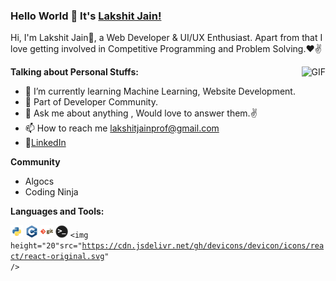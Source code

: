 


### Hello World 👋 It's [Lakshit Jain!](https://www.linkedin.com/in/lakshit-jain-2bb2a4220/)


Hi, I'm Lakshit Jain🙌, a Web Developer & UI/UX Enthusiast. Apart from that I love getting involved in Competitive Programming and Problem Solving.❤✌


<img align="right" alt="GIF" src="https://media.giphy.com/media/USV0ym3bVWQJJmNu3N/giphy.gif" />


**Talking about Personal Stuffs:**

- 🌱 I’m currently learning Machine Learning, Website Development.
- 👯 Part of Developer Community.
- 💬 Ask me about anything , Would love to answer them.✌
- 📫 How to reach me lakshitjainprof@gmail.com
- 📝[LinkedIn](https://www.linkedin.com/in/lakshit-jain-2bb2a4220/)



**Community**
- Algocs
- Coding Ninja

**Languages and Tools:**


<code><img height="20" src="https://raw.githubusercontent.com/github/explore/80688e429a7d4ef2fca1e82350fe8e3517d3494d/topics/python/python.png"></code>
<code><img height="20" src="https://raw.githubusercontent.com/github/explore/80688e429a7d4ef2fca1e82350fe8e3517d3494d/topics/cpp/cpp.png"></code>
<code><img height="20" src="https://raw.githubusercontent.com/github/explore/80688e429a7d4ef2fca1e82350fe8e3517d3494d/topics/git/git.png"></code>
<code><img height="20" src="https://raw.githubusercontent.com/github/explore/80688e429a7d4ef2fca1e82350fe8e3517d3494d/topics/terminal/terminal.png"></code>
<code><img height="20"src="https://cdn.jsdelivr.net/gh/devicons/devicon/icons/react/react-original.svg" /></code>           
          

